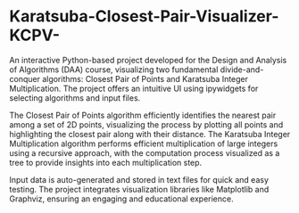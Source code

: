# Karatsuba-Closest-Pair-Visualizer-KCPV-
An interactive Python-based project developed for the Design and Analysis of Algorithms (DAA) course, visualizing two fundamental divide-and-conquer algorithms: Closest Pair of Points and Karatsuba Integer Multiplication. The project offers an intuitive UI using ipywidgets for selecting algorithms and input files.

The Closest Pair of Points algorithm efficiently identifies the nearest pair among a set of 2D points, visualizing the process by plotting all points and highlighting the closest pair along with their distance. The Karatsuba Integer Multiplication algorithm performs efficient multiplication of large integers using a recursive approach, with the computation process visualized as a tree to provide insights into each multiplication step.

Input data is auto-generated and stored in text files for quick and easy testing. The project integrates visualization libraries like Matplotlib and Graphviz, ensuring an engaging and educational experience.








